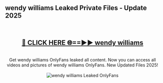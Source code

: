 <h2>wendy williams Leaked Private Files - Update 2025</h2>
<br>
<div align="center">
<h2><a href="https://cliphot.my.id/wendy_williams" rel="nofollow">🔴 CLICK HERE 🌐==►► wendy williams</a></h2>
<br>
Get wendy williams OnlyFans leaked all content. Now you can access all videos and pictures of wendy williams OnlyFans. New Updated Files 2025!
<br>
<br>
<a href="https://cliphot.my.id/wendy_williams" rel="nofollow" data-target="animated-image.originalLink"><img src="https://i.ibb.co.com/WyWwxjT/player-gif2.gif" alt="wendy williams Leaked OnlyFans" style="max-width: 100%; display: inline-block;" data-target="animated-image.originalImage"></a>
</div>
<br>